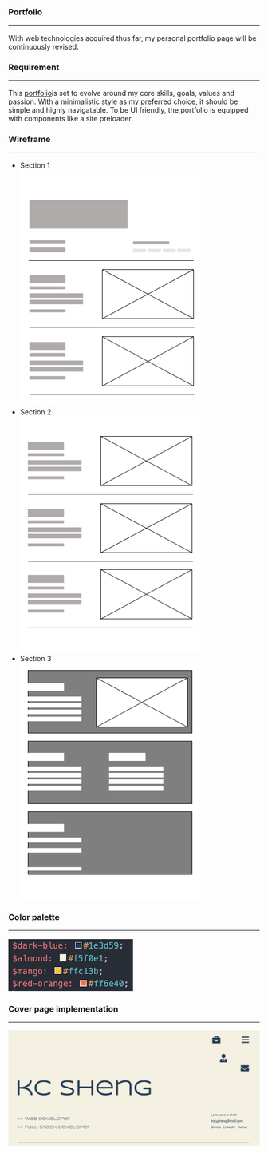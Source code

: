 ### Portfolio<hr>

With web technologies acquired thus far, my personal portfolio page will be continuously revised.

### Requirement<hr>

This [portfolio](https://kcsheng.github.io/portfolio/)is set to evolve around my core skills, goals, values and passion. With a minimalistic style as my preferred choice, it should be simple and highly navigatable. To be UI friendly, the portfolio is equipped with components like a site preloader.

### Wireframe<hr>

- Section 1<br>
  ![wireframe section 1](./assets/img/section1.png)
- Section 2<br>
  ![wireframe section 2](./assets/img/section2.png)
- Section 3<br>
  ![wireframe section 3](./assets/img/section3.png)

### Color palette<hr>

![color palette](./assets/img/color-palette.png)

### Cover page implementation<hr>

![cover page of kc sheng's portfolio site](./assets/img/coverpage.png)
